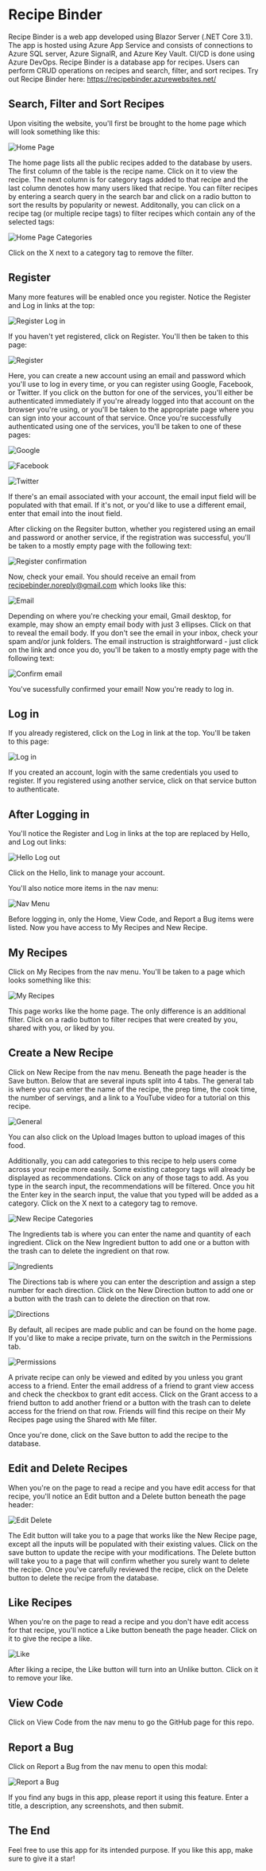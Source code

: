 # Recipe Binder

Recipe Binder is a web app developed using Blazor Server (.NET Core 3.1). The app is hosted using Azure App Service and consists of connections to Azure SQL server, Azure SignalR, and Azure Key Vault. CI/CD is done using Azure DevOps.
Recipe Binder is a database app for recipes. Users can perform CRUD operations on recipes and search, filter, and sort recipes.
Try out Recipe Binder here: https://recipebinder.azurewebsites.net/


## Search, Filter and Sort Recipes

Upon visiting the website, you'll first be brought to the home page which will look something like this:

![Home Page](images/home.png)

The home page lists all the public recipes added to the database by users. The first column of the table is the recipe name. Click on it to view the recipe. The next column is for category tags added to that recipe and the last column denotes how many users liked that recipe. You can filter recipes by entering a search query in the search bar and click on a radio button to sort the results by popularity or newest. Additonally, you can click on a recipe tag (or multiple recipe tags) to filter recipes which contain any of the selected tags:

![Home Page Categories](images/category.png)

Click on the X next to a category tag to remove the filter.


## Register

Many more features will be enabled once you register. Notice the Register and Log in links at the top:

![Register Log in](images/account.png)

If you haven't yet registered, click on Register. You'll then be taken to this page:

![Register](images/register.png)

Here, you can create a new account using an email and password which you'll use to log in every time, or you can register using Google, Facebook, or Twitter. If you click on the button for one of the services, you'll either be authenticated immediately if you're already logged into that account on the browser you're using, or you'll be taken to the appropriate page where you can sign into your account of that service. Once you're successfully authenticated using one of the services, you'll be taken to one of these pages:

![Google](images/google.png)

![Facebook](images/facebook.png)

![Twitter](images/twitter.png)

If there's an email associated with your account, the email input field will be populated with that email. If it's not, or you'd like to use a different email, enter that email into the inout field.

After clicking on the Regsiter button, whether you registered using an email and password or another service, if the registration was successful, you'll be taken to a mostly empty page with the following text:

![Register confirmation](images/confirm.png)

Now, check your email. You should receive an email from recipebinder.noreply@gmail.com which looks like this:

![Email](images/email.png)

Depending on where you're checking your email, Gmail desktop, for example, may show an empty email body with just 3 ellipses. Click on that to reveal the email body. If you don't see the email in your inbox, check your spam and/or junk folders. The email instruction is straightforward - just click on the link and once you do, you'll be taken to a mostly empty page with the following text:

![Confirm email](images/success.png)

You've sucessfully confirmed your email! Now you're ready to log in.


## Log in

If you already registered, click on the Log in link at the top. You'll be taken to this page:

![Log in](images/login.png)

If you created an account, login with the same credentials you used to register. If you registered using another service, click on that service button to authenticate.


## After Logging in

You'll notice the Register and Log in links at the top are replaced by Hello, <your-email-address> and Log out links:
  
![Hello Log out](images/hello.png)

Click on the Hello, <your-email-address> link to manage your account.
  
You'll also notice more items in the nav menu:

![Nav Menu](images/menu.png)

Before logging in, only the Home, View Code, and Report a Bug items were listed. Now you have access to My Recipes and New Recipe.
  

## My Recipes

Click on My Recipes from the nav menu. You'll be taken to a page which looks something like this:

![My Recipes](images/my.png)

This page works like the home page. The only difference is an additional filter. Click on a radio button to filter recipes that were created by you, shared with you, or liked by you.


## Create a New Recipe

Click on New Recipe from the nav menu. Beneath the page header is the Save button. Below that are several inputs split into 4 tabs.
The general tab is where you can enter the name of the recipe, the prep time, the cook time, the number of servings, and a link to a YouTube video for a tutorial on this recipe.

![General](images/general.png)

You can also click on the Upload Images button to upload images of this food.

Additionally, you can add categories to this recipe to help users come across your recipe more easily. Some existing category tags will already be displayed as recommendations. Click on any of those tags to add. As you type in the search input, the recommendations will be filtered. Once you hit the Enter key in the search input, the value that you typed will be added as a category. Click on the X next to a category tag to remove.

![New Recipe Categories](images/cat.png)

The Ingredients tab is where you can enter the name and quantity of each ingredient. Click on the New Ingredient button to add one or a button with the trash can to delete the ingredient on that row.

![Ingredients](images/ingredient.png)

The Directions tab is where you can enter the description and assign a step number for each direction. Click on the New Direction button to add one or a button with the trash can to delete the direction on that row.

![Directions](images/direction.png)

By default, all recipes are made public and can be found on the home page. If you'd like to make a recipe private, turn on the switch in the Permissions tab.

![Permissions](images/permission.png)

A private recipe can only be viewed and edited by you unless you grant access to a friend. Enter the email address of a friend to grant view access and check the checkbox to grant edit access. Click on the Grant access to a friend button to add another friend or a button with the trash can to delete access for the friend on that row. Friends will find this recipe on their My Recipes page using the Shared with Me filter.

Once you're done, click on the Save button to add the recipe to the database.


## Edit and Delete Recipes

When you're on the page to read a recipe and you have edit access for that recipe, you'll notice an Edit button and a Delete button beneath the page header:

![Edit Delete](images/edit.png)

The Edit button will take you to a page that works like the New Recipe page, except all the inputs will be populated with their existing values. Click on the save button to update the recipe with your modifications. The Delete button will take you to a page that will confirm whether you surely want to delete the recipe. Once you've carefully reviewed the recipe, click on the Delete button to delete the recipe from the database.


## Like Recipes

When you're on the page to read a recipe and you don't have edit access for that recipe, you'll notice a Like button beneath the page header. Click on it to give the recipe a like.

![Like](images/like.png)

After liking a recipe, the Like button will turn into an Unlike button. Click on it to remove your like.


## View Code

Click on View Code from the nav menu to go the GitHub page for this repo.


## Report a Bug

Click on Report a Bug from the nav menu to open this modal:

![Report a Bug](images/bug.png)

If you find any bugs in this app, please report it using this feature. Enter a title, a description, any screenshots, and then submit.


## The End

Feel free to use this app for its intended purpose. If you like this app, make sure to give it a star!
